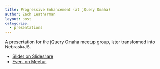 ```yaml
---
title: Progressive Enhancement (at jQuery Omaha)
author: Zach Leatherman
layout: post
categories:
  - presentations
---
```


A presentation for the jQuery Omaha meetup group, later transformed into NebraskaJS.

* [Slides on Slideshare](https://www.slideshare.net/zachleat/progressive-enhancement-8766538)
* [Event on Meetup](https://www.meetup.com/nebraskajs/events/25042581/)
